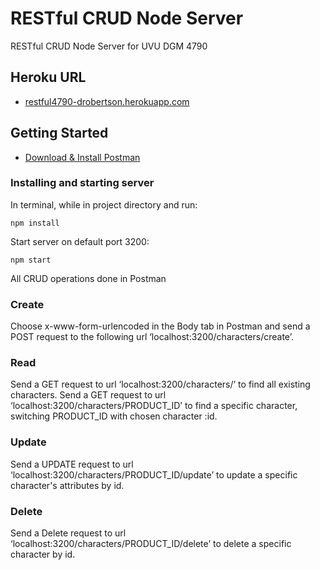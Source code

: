 # RESTful CRUD Node Server

RESTful CRUD Node Server for UVU DGM 4790

## Heroku URL

- [restful4790-drobertson.herokuapp.com](https://restful4790-drobertson.herokuapp.com/characters/5c741db2c1b95f05ac7379f8)

## Getting Started

- [Download & Install Postman](https://www.getpostman.com/apps)

### Installing and starting server

In terminal, while in project directory and run:

```
npm install
```

Start server on default port 3200:

```
npm start
```

All CRUD operations done in Postman

### Create

Choose x-www-form-urlencoded in the Body tab in Postman and send a POST request to the following url ‘localhost:3200/characters/create’.

### Read

Send a GET request to url ‘localhost:3200/characters/’ to find all existing characters.
Send a GET request to url ‘localhost:3200/characters/PRODUCT_ID’ to find a specific character, switching PRODUCT_ID with chosen character :id.

### Update

Send a UPDATE request to url ‘localhost:3200/characters/PRODUCT_ID/update’ to update a specific character's attributes by id.

### Delete

Send a Delete request to url ‘localhost:3200/characters/PRODUCT_ID/delete’ to delete a specific character by id.
